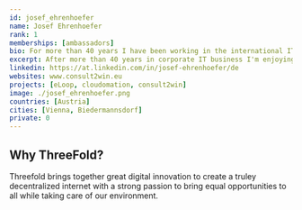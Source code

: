 ```yaml
---
id: josef_ehrenhoefer
name: Josef Ehrenhoefer
rank: 1
memberships: [ambassadors]
bio: For more than 40 years I have been working in the international IT industry - starting as an engineer at Philips Data Systems, leading service and support organizations in different European countries at Digital Equipment and Compaq Computers and for many years I have been Vicepresident of HPE and DXC Technology Services in Central and Eastern Europe where I had the opportunity to implement large scale Digital Transformation projects in many industries and to lead remote and virtuell project teams in a global setting. Since  2018 I'm an independent business consultant with focus on Digital Transformation running my own consulting firm consult2win e.U. - as part of this new independance I'm also spending much time to support innovative digital start-up companies like Threefold, ELOOP, nWoW and Cloudomation to name a few. Innovation, customer benefits, integrity, team-work and a fair and equal treatment of all are core values which inspire and motivate me to achieve great things. Creating a truely decentralized internet, giving back data ownership to individuals and enabling access to data and education for all will for sure help to make our world a bit better. I will be very happy if my little contributions will help to leave a better world to my grand children.
excerpt: After more than 40 years in corporate IT business I'm enjoying now the freedom to run my own consulting business and to help start-ups in different areas of digital innovation.
linkedin: https://at.linkedin.com/in/josef-ehrenhoefer/de
websites: www.consult2win.eu
projects: [eLoop, cloudomation, consult2win]
image: ./josef_ehrenhoefer.png
countries: [Austria]
cities: [Vienna, Biedermannsdorf]
private: 0
---
```


## Why ThreeFold?

Threefold brings together great digital innovation to create a truley decentralized internet with a strong passion to bring equal opportunities to all while taking care of our environment. 

